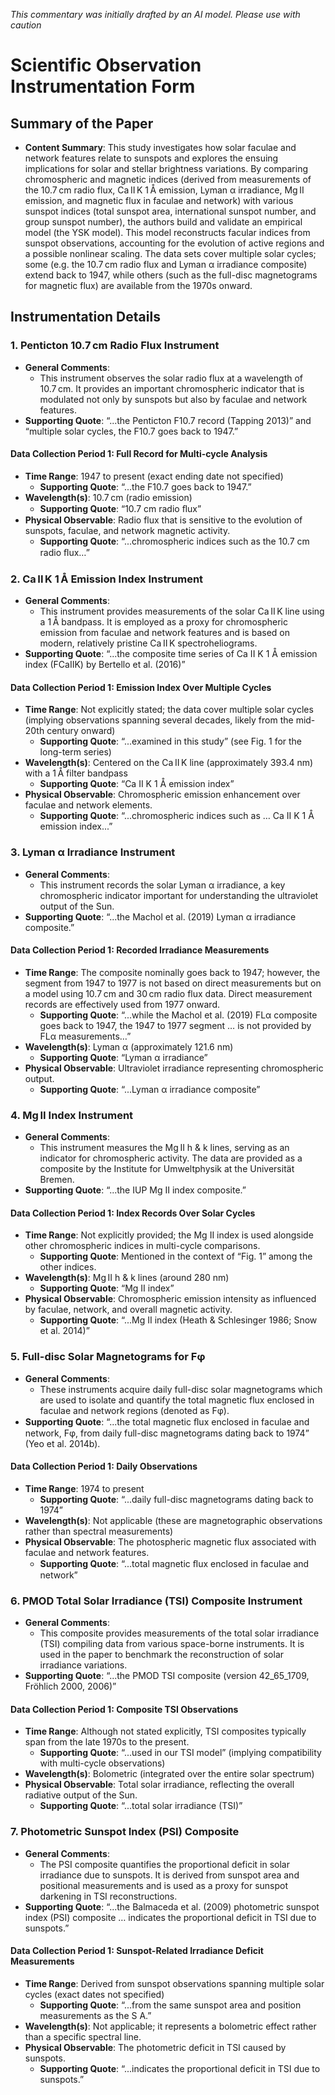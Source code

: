 _This commentary was initially drafted by an AI model. Please use with caution_

# Scientific Observation Instrumentation Form

## Summary of the Paper
- **Content Summary**: This study investigates how solar faculae and network features relate to sunspots and explores the ensuing implications for solar and stellar brightness variations. By comparing chromospheric and magnetic indices (derived from measurements of the 10.7 cm radio flux, Ca II K 1 Å emission, Lyman α irradiance, Mg II emission, and magnetic flux in faculae and network) with various sunspot indices (total sunspot area, international sunspot number, and group sunspot number), the authors build and validate an empirical model (the YSK model). This model reconstructs facular indices from sunspot observations, accounting for the evolution of active regions and a possible nonlinear scaling. The data sets cover multiple solar cycles; some (e.g. the 10.7 cm radio flux and Lyman α irradiance composite) extend back to 1947, while others (such as the full-disc magnetograms for magnetic flux) are available from the 1970s onward.

## Instrumentation Details

### 1. Penticton 10.7 cm Radio Flux Instrument
- **General Comments**:
   - This instrument observes the solar radio flux at a wavelength of 10.7 cm. It provides an important chromospheric indicator that is modulated not only by sunspots but also by faculae and network features.
- **Supporting Quote**: “...the Penticton F10.7 record (Tapping 2013)” and “multiple solar cycles, the F10.7 goes back to 1947.”
  
#### Data Collection Period 1: Full Record for Multi-cycle Analysis
- **Time Range**: 1947 to present (exact ending date not specified)
   - **Supporting Quote**: “...the F10.7 goes back to 1947.”
- **Wavelength(s)**: 10.7 cm (radio emission)
   - **Supporting Quote**: “10.7 cm radio ﬂux”
- **Physical Observable**: Radio flux that is sensitive to the evolution of sunspots, faculae, and network magnetic activity.
   - **Supporting Quote**: “...chromospheric indices such as the 10.7 cm radio ﬂux…”

### 2. Ca II K 1 Å Emission Index Instrument
- **General Comments**:
   - This instrument provides measurements of the solar Ca II K line using a 1 Å bandpass. It is employed as a proxy for chromospheric emission from faculae and network features and is based on modern, relatively pristine Ca II K spectroheliograms.
- **Supporting Quote**: “...the composite time series of Ca II K 1 Å emission index (FCaIIK) by Bertello et al. (2016)”
  
#### Data Collection Period 1: Emission Index Over Multiple Cycles
- **Time Range**: Not explicitly stated; the data cover multiple solar cycles (implying observations spanning several decades, likely from the mid-20th century onward)
   - **Supporting Quote**: “...examined in this study” (see Fig. 1 for the long-term series)
- **Wavelength(s)**: Centered on the Ca II K line (approximately 393.4 nm) with a 1 Å filter bandpass
   - **Supporting Quote**: “Ca II K 1 Å emission index”
- **Physical Observable**: Chromospheric emission enhancement over faculae and network elements.
   - **Supporting Quote**: “...chromospheric indices such as … Ca II K 1 Å emission index...”

### 3. Lyman α Irradiance Instrument
- **General Comments**:
   - This instrument records the solar Lyman α irradiance, a key chromospheric indicator important for understanding the ultraviolet output of the Sun.
- **Supporting Quote**: “...the Machol et al. (2019) Lyman α irradiance composite.”
  
#### Data Collection Period 1: Recorded Irradiance Measurements
- **Time Range**: The composite nominally goes back to 1947; however, the segment from 1947 to 1977 is not based on direct measurements but on a model using 10.7 cm and 30 cm radio flux data. Direct measurement records are effectively used from 1977 onward.
   - **Supporting Quote**: “...while the Machol et al. (2019) FLα composite goes back to 1947, the 1947 to 1977 segment … is not provided by FLα measurements…”
- **Wavelength(s)**: Lyman α (approximately 121.6 nm)
   - **Supporting Quote**: “Lyman α irradiance”
- **Physical Observable**: Ultraviolet irradiance representing chromospheric output.
   - **Supporting Quote**: “...Lyman α irradiance composite”

### 4. Mg II Index Instrument
- **General Comments**:
   - This instrument measures the Mg II h & k lines, serving as an indicator for chromospheric activity. The data are provided as a composite by the Institute for Umweltphysik at the Universität Bremen.
- **Supporting Quote**: “...the IUP Mg II index composite.”
  
#### Data Collection Period 1: Index Records Over Solar Cycles
- **Time Range**: Not explicitly provided; the Mg II index is used alongside other chromospheric indices in multi-cycle comparisons.
   - **Supporting Quote**: Mentioned in the context of “Fig. 1” among the other indices.
- **Wavelength(s)**: Mg II h & k lines (around 280 nm)
   - **Supporting Quote**: “Mg II index”
- **Physical Observable**: Chromospheric emission intensity as influenced by faculae, network, and overall magnetic activity.
   - **Supporting Quote**: “...Mg II index (Heath & Schlesinger 1986; Snow et al. 2014)”

### 5. Full-disc Solar Magnetograms for Fφ
- **General Comments**:
   - These instruments acquire daily full-disc solar magnetograms which are used to isolate and quantify the total magnetic flux enclosed in faculae and network regions (denoted as Fφ).
- **Supporting Quote**: “...the total magnetic ﬂux enclosed in faculae and network, Fφ, from daily full-disc magnetograms dating back to 1974” (Yeo et al. 2014b).
  
#### Data Collection Period 1: Daily Observations
- **Time Range**: 1974 to present
   - **Supporting Quote**: “...daily full-disc magnetograms dating back to 1974”
- **Wavelength(s)**: Not applicable (these are magnetographic observations rather than spectral measurements)
- **Physical Observable**: The photospheric magnetic flux associated with faculae and network features.
   - **Supporting Quote**: “...total magnetic ﬂux enclosed in faculae and network”

### 6. PMOD Total Solar Irradiance (TSI) Composite Instrument
- **General Comments**:
   - This composite provides measurements of the total solar irradiance (TSI) compiling data from various space-borne instruments. It is used in the paper to benchmark the reconstruction of solar irradiance variations.
- **Supporting Quote**: “...the PMOD TSI composite (version 42_65_1709, Fröhlich 2000, 2006)”
  
#### Data Collection Period 1: Composite TSI Observations
- **Time Range**: Although not stated explicitly, TSI composites typically span from the late 1970s to the present.
   - **Supporting Quote**: “...used in our TSI model” (implying compatibility with multi-cycle observations)
- **Wavelength(s)**: Bolometric (integrated over the entire solar spectrum)
- **Physical Observable**: Total solar irradiance, reflecting the overall radiative output of the Sun.
   - **Supporting Quote**: “...total solar irradiance (TSI)”

### 7. Photometric Sunspot Index (PSI) Composite
- **General Comments**:
   - The PSI composite quantifies the proportional deficit in solar irradiance due to sunspots. It is derived from sunspot area and positional measurements and is used as a proxy for sunspot darkening in TSI reconstructions.
- **Supporting Quote**: “...the Balmaceda et al. (2009) photometric sunspot index (PSI) composite … indicates the proportional deficit in TSI due to sunspots.”
  
#### Data Collection Period 1: Sunspot-Related Irradiance Deficit Measurements
- **Time Range**: Derived from sunspot observations spanning multiple solar cycles (exact dates not specified)
   - **Supporting Quote**: “...from the same sunspot area and position measurements as the S A.”
- **Wavelength(s)**: Not applicable; it represents a bolometric effect rather than a specific spectral line.
- **Physical Observable**: The photometric deficit in TSI caused by sunspots.
   - **Supporting Quote**: “...indicates the proportional deficit in TSI due to sunspots.”
